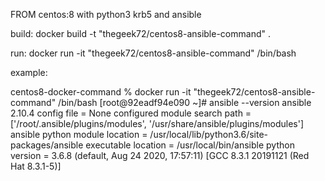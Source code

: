 FROM centos:8 with python3 krb5 and ansible

build:  docker build -t "thegeek72/centos8-ansible-command" .

run:  docker run -it "thegeek72/centos8-ansible-command" /bin/bash

example:


centos8-docker-command % docker run -it "thegeek72/centos8-ansible-command" /bin/bash
[root@92eadf94e090 ~]# ansible --version
ansible 2.10.4
  config file = None
  configured module search path = ['/root/.ansible/plugins/modules', '/usr/share/ansible/plugins/modules']
  ansible python module location = /usr/local/lib/python3.6/site-packages/ansible
  executable location = /usr/local/bin/ansible
  python version = 3.6.8 (default, Aug 24 2020, 17:57:11) [GCC 8.3.1 20191121 (Red Hat 8.3.1-5)]
